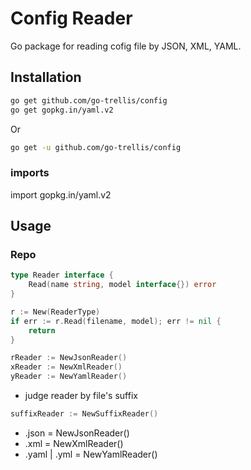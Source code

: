 # Config Reader

Go package for reading cofig file by JSON, XML, YAML.

## Installation

```bash
go get github.com/go-trellis/config
go get gopkg.in/yaml.v2
```

Or 

```bash
go get -u github.com/go-trellis/config
```

### imports

import gopkg.in/yaml.v2

## Usage

### Repo

```go
type Reader interface {
	Read(name string, model interface{}) error
}
```

```go
r := New(ReaderType)
if err := r.Read(filename, model); err != nil {
	return
}

rReader := NewJsonReader()
xReader := NewXmlReader()
yReader := NewYamlReader()
```

* judge reader by file's suffix

```go
suffixReader := NewSuffixReader()
```

* .json = NewJsonReader()
* .xml = NewXmlReader()
* .yaml | .yml = NewYamlReader()
